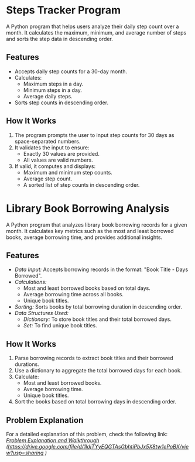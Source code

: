 # Steps Tracker Program

A Python program that helps users analyze their daily step count over a month. It calculates the maximum, minimum, and average number of steps and sorts the step data in descending order.

## Features
- Accepts daily step counts for a 30-day month.
- Calculates:
  - Maximum steps in a day.
  - Minimum steps in a day.
  - Average daily steps.
- Sorts step counts in descending order.

## How It Works
1. The program prompts the user to input step counts for 30 days as space-separated numbers.
2. It validates the input to ensure:
   - Exactly 30 values are provided.
   - All values are valid numbers.
3. If valid, it computes and displays:
   - Maximum and minimum step counts.
   - Average step count.
   - A sorted list of step counts in descending order.



# Library Book Borrowing Analysis

A Python program that analyzes library book borrowing records for a given month. It calculates key metrics such as the most and least borrowed books, average borrowing time, and provides additional insights.

## Features
- *Data Input:* Accepts borrowing records in the format: "Book Title - Days Borrowed".
- *Calculations:*
  - Most and least borrowed books based on total days.
  - Average borrowing time across all books.
  - Unique book titles.
- *Sorting:* Sorts books by total borrowing duration in descending order.
- *Data Structures Used:*
  - *Dictionary:* To store book titles and their total borrowed days.
  - *Set:* To find unique book titles.

## How It Works
1. Parse borrowing records to extract book titles and their borrowed durations.
2. Use a dictionary to aggregate the total borrowed days for each book.
3. Calculate:
   - Most and least borrowed books.
   - Average borrowing time.
   - Unique book titles.
4. Sort the books based on total borrowing days in descending order.

## Problem Explanation
For a detailed explanation of this problem, check the following link:  
*[Problem Explanation and Walkthrough](#)*  
*(https://drive.google.com/file/d/1ldjTYyEQGTAsGbhtiPbJx5X8tw1ePoBX/view?usp=sharing
)*


